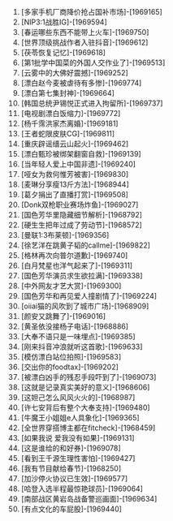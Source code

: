 
1. [多家手机厂商降价抢占国补市场]-[1969165]
1. [NIP3:1战胜IG]-[1969594]
1. [春运哪些东西不能带上火车]-[1969750]
1. [世界顶级挑战作者入驻抖音]-[1969612]
1. [茯苓恢复记忆]-[1969618]
1. [第1批学中国菜的外国人交作业了]-[1969513]
1. [云雾中的大佛好震撼]-[1969252]
1. [漂白赵今麦被虐待有多惨]-[1969774]
1. [漂白第七集封神]-[1969664]
1. [韩国总统尹锡悦正式进入拘留所]-[1969737]
1. [电视剧漂白饭缩力]-[1969772]
1. [杨千霈洪家杰离婚]-[1969181]
1. [王者蛇限皮肤CG]-[1969811]
1. [重庆辟谣缙云山起火]-[1969462]
1. [漂白甄珍被绑架翻窗自救]-[1969139]
1. [当年轻人爱上中国非遗]-[1969240]
1. [哑女为救何惟芳被害]-[1969830]
1. [麦琳分享瘦13斤方法]-[1968944]
1. [葛夕捐出了直播打赏]-[1969508]
1. [Donk双枪职业赛场炸鱼]-[1969027]
1. [国色芳华里隐藏细节解析]-[1968792]
1. [硬生生把年过成了劳动节]-[1968572]
1. [曼联1:3布莱顿]-[1969356]
1. [徐艺洋在跳黄子韬的callme]-[1969822]
1. [格林再次向普尔道歉]-[1969740]
1. [白月梵星也洋气起来了]-[1969311]
1. [国色芳华演员求生欲拉满]-[1969338]
1. [中外网友才艺大赏]-[1969300]
1. [国色芳华和再见爱人撞剧情了]-[1969224]
1. [oiiai猫的风吹到了城市广场]-[1968909]
1. [颜安又跳舞了]-[1969016]
1. [黄圣依没接杨子电话]-[1968886]
1. [大奉不语只是一味埋点]-[1969385]
1. [刚来抖音冲浪就听这首歌]-[1969633]
1. [模仿漂白站位拍照]-[1969583]
1. [交出你的foodtax]-[1969202]
1. [被漂白凶手的残忍手段吓到了]-[1969073]
1. [这就是记录真实美好的意义]-[1968606]
1. [这妲己怎么风风火火的]-[1968987]
1. [许七安背后有整个大奉支持]-[1969480]
1. [牛魔王小姐姐e人具象化]-[1969365]
1. [全世界穿搭博主都在fitcheck]-[1968459]
1. [如果我说 爱我没有如果]-[1969131]
1. [这是谁给的和好券]-[1969078]
1. [看到王千源生理性害怕]-[1969427]
1. [我有节目献给春节]-[1968250]
1. [加沙停火协议已生效]-[1969577]
1. [哈登入选半程最惊艳球员]-[1969064]
1. [南部战区黄岩岛战备警巡画面]-[1969634]
1. [有点文化的车屁股]-[1969440]